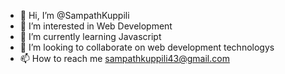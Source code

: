 - 👋 Hi, I’m @SampathKuppili
- 👀 I’m interested in Web Development
- 🌱 I’m currently learning Javascript
- 💞️ I’m looking to collaborate on web development technologys
- 📫 How to reach me sampathkuppili43@gmail.com

<!---
SampathKuppili/SampathKuppili is a ✨ special ✨ repository because its `README.md` (this file) appears on your GitHub profile.
You can click the Preview link to take a look at your changes.
--->
